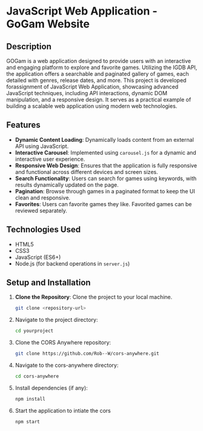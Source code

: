 # JavaScript Web Application - GoGam Website

## Description

GOGam is a web application designed to provide users with an interactive and engaging platform to explore and favorite games. Utilizing the IGDB API, the application offers a searchable and paginated gallery of games, each detailed with genres, release dates, and more.
This project is developed forassignment of JavaScript Web Application, showcasing advanced JavaScript techniques, including API interactions, dynamic DOM manipulation, and a responsive design. It serves as a practical example of building a scalable web application using modern web technologies.

## Features

- **Dynamic Content Loading**: Dynamically loads content from an external API using JavaScript.
- **Interactive Carousel**: Implemented using `carousel.js` for a dynamic and interactive user experience.
- **Responsive Web Design**: Ensures that the application is fully responsive and functional across different devices and screen sizes.
- **Search Functionality**: Users can search for games using keywords, with results dynamically updated on the page.
- **Pagination**: Browse through games in a paginated format to keep the UI clean and responsive.
- **Favorites**: Users can favorite games they like. Favorited games can be reviewed separately.

## Technologies Used

- HTML5
- CSS3
- JavaScript (ES6+)
- Node.js (for backend operations in `server.js`)

## Setup and Installation

1. **Clone the Repository**: Clone the project to your local machine.
   ```bash
   git clone <repository-url>
   ```
2. Navigate to the project directory:
   ```bash
   cd yourproject
   ```
3. Clone the CORS Anywhere repository:
   ```bash
   git clone https://github.com/Rob--W/cors-anywhere.git
   ```
4. Navigate to the cors-anywhere directory:
   ```bash
   cd cors-anywhere
   ```
5. Install dependencies (if any):
   ```bash
   npm install
   ```
6. Start the application to intiate the cors

   ```bash
   npm start
   ```
